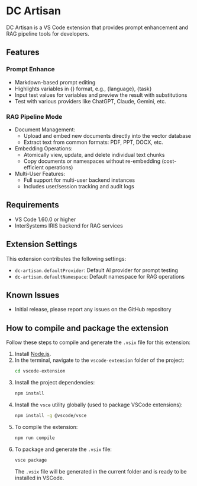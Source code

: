 # DC Artisan

DC Artisan is a VS Code extension that provides prompt enhancement and RAG pipeline tools for developers.

## Features

### Prompt Enhance
- Markdown-based prompt editing
- Highlights variables in {} format, e.g., {language}, {task}
- Input test values for variables and preview the result with substitutions
- Test with various providers like ChatGPT, Claude, Gemini, etc.

### RAG Pipeline Mode
- Document Management:
  - Upload and embed new documents directly into the vector database
  - Extract text from common formats: PDF, PPT, DOCX, etc.
- Embedding Operations:
  - Atomically view, update, and delete individual text chunks
  - Copy documents or namespaces without re-embedding (cost-efficient operations)
- Multi-User Features:
  - Full support for multi-user backend instances
  - Includes user/session tracking and audit logs

## Requirements

- VS Code 1.60.0 or higher
- InterSystems IRIS backend for RAG services

## Extension Settings

This extension contributes the following settings:

* `dc-artisan.defaultProvider`: Default AI provider for prompt testing
* `dc-artisan.defaultNamespace`: Default namespace for RAG operations

## Known Issues

- Initial release, please report any issues on the GitHub repository

## How to compile and package the extension

Follow these steps to compile and generate the `.vsix` file for this extension:

1. Install [Node.js](https://nodejs.org/).
2. In the terminal, navigate to the `vscode-extension` folder of the project:
   ```bash
   cd vscode-extension
   ```
3. Install the project dependencies:
   ```bash
   npm install
   ```
4. Install the `vsce` utility globally (used to package VSCode extensions):
   ```bash
   npm install -g @vscode/vsce
   ```
5. To compile the extension:
   ```bash
   npm run compile
   ```
6. To package and generate the `.vsix` file:
   ```bash
   vsce package
   ```
   The `.vsix` file will be generated in the current folder and is ready to be installed in VSCode.